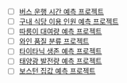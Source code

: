- [ ]  [버스 운행 시간 예측 프로젝트](https://dacon.io/edu/1003)
- [ ]  [구내 식당 이용 인원 예측 프로젝트](https://dacon.io/edu/1001)
- [ ]  [따릉이 대여량 예측 프로젝트](https://dacon.io/edu/1002)
- [ ]  [와인 품질 분류 프로젝트](https://dacon.io/edu/1004)
- [ ]  [타이타닉 생존 예측 프로젝트](https://dacon.io/edu/1005)
- [ ]  [태양광 발전량 예측 프로젝트](https://dacon.io/edu/1006)
- [ ]  [보스턴 집값 예측 프로젝트](https://dacon.io/edu/1007)